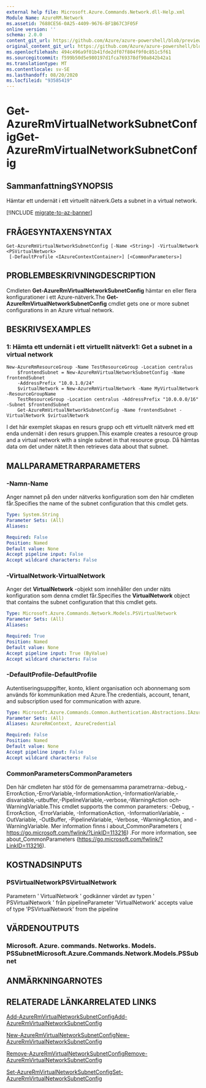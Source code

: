 ```yaml
---
external help file: Microsoft.Azure.Commands.Network.dll-Help.xml
Module Name: AzureRM.Network
ms.assetid: 7688CE56-0A25-4409-9676-BF1B67C3F05F
online version: ''
schema: 2.0.0
content_git_url: https://github.com/Azure/azure-powershell/blob/preview/src/ResourceManager/Network/Commands.Network/help/Get-AzureRmVirtualNetworkSubnetConfig.md
original_content_git_url: https://github.com/Azure/azure-powershell/blob/preview/src/ResourceManager/Network/Commands.Network/help/Get-AzureRmVirtualNetworkSubnetConfig.md
ms.openlocfilehash: 494c496a9f01b41fde2df07f804f9f0c851c5f61
ms.sourcegitcommit: f599b50d5e980197d1fca769378df90a842b42a1
ms.translationtype: MT
ms.contentlocale: sv-SE
ms.lasthandoff: 08/20/2020
ms.locfileid: "93585419"
---
```

# <span data-ttu-id="957c7-101">Get-AzureRmVirtualNetworkSubnetConfig</span><span class="sxs-lookup"><span data-stu-id="957c7-101">Get-AzureRmVirtualNetworkSubnetConfig</span></span>

## <span data-ttu-id="957c7-102">Sammanfattning</span><span class="sxs-lookup"><span data-stu-id="957c7-102">SYNOPSIS</span></span>
<span data-ttu-id="957c7-103">Hämtar ett undernät i ett virtuellt nätverk.</span><span class="sxs-lookup"><span data-stu-id="957c7-103">Gets a subnet in a virtual network.</span></span>

[!INCLUDE [migrate-to-az-banner](../../includes/migrate-to-az-banner.md)]

## <span data-ttu-id="957c7-104">FRÅGESYNTAXEN</span><span class="sxs-lookup"><span data-stu-id="957c7-104">SYNTAX</span></span>

```
Get-AzureRmVirtualNetworkSubnetConfig [-Name <String>] -VirtualNetwork <PSVirtualNetwork>
 [-DefaultProfile <IAzureContextContainer>] [<CommonParameters>]
```

## <span data-ttu-id="957c7-105">PROBLEMBESKRIVNING</span><span class="sxs-lookup"><span data-stu-id="957c7-105">DESCRIPTION</span></span>
<span data-ttu-id="957c7-106">Cmdleten **Get-AzureRmVirtualNetworkSubnetConfig** hämtar en eller flera konfigurationer i ett Azure-nätverk.</span><span class="sxs-lookup"><span data-stu-id="957c7-106">The **Get-AzureRmVirtualNetworkSubnetConfig** cmdlet gets one or more subnet configurations in an Azure virtual network.</span></span>

## <span data-ttu-id="957c7-107">BESKRIVS</span><span class="sxs-lookup"><span data-stu-id="957c7-107">EXAMPLES</span></span>

### <span data-ttu-id="957c7-108">1: Hämta ett undernät i ett virtuellt nätverk</span><span class="sxs-lookup"><span data-stu-id="957c7-108">1: Get a subnet in a virtual network</span></span>
```
New-AzureRmResourceGroup -Name TestResourceGroup -Location centralus
    $frontendSubnet = New-AzureRmVirtualNetworkSubnetConfig -Name frontendSubnet 
    -AddressPrefix "10.0.1.0/24"
    $virtualNetwork = New-AzureRmVirtualNetwork -Name MyVirtualNetwork -ResourceGroupName 
    TestResourceGroup -Location centralus -AddressPrefix "10.0.0.0/16" -Subnet $frontendSubnet
    Get-AzureRmVirtualNetworkSubnetConfig -Name frontendSubnet -VirtualNetwork $virtualNetwork
```

<span data-ttu-id="957c7-109">I det här exemplet skapas en resurs grupp och ett virtuellt nätverk med ett enda undernät i den resurs gruppen.</span><span class="sxs-lookup"><span data-stu-id="957c7-109">This example creates a resource group and a virtual network with a single subnet in that resource group.</span></span> <span data-ttu-id="957c7-110">Då hämtas data om det under nätet.</span><span class="sxs-lookup"><span data-stu-id="957c7-110">It then retrieves data about that subnet.</span></span>

## <span data-ttu-id="957c7-111">MALLPARAMETRAR</span><span class="sxs-lookup"><span data-stu-id="957c7-111">PARAMETERS</span></span>

### <span data-ttu-id="957c7-112">-Namn</span><span class="sxs-lookup"><span data-stu-id="957c7-112">-Name</span></span>
<span data-ttu-id="957c7-113">Anger namnet på den under nätverks konfiguration som den här cmdleten får.</span><span class="sxs-lookup"><span data-stu-id="957c7-113">Specifies the name of the subnet configuration that this cmdlet gets.</span></span>

```yaml
Type: System.String
Parameter Sets: (All)
Aliases: 

Required: False
Position: Named
Default value: None
Accept pipeline input: False
Accept wildcard characters: False
```

### <span data-ttu-id="957c7-114">-VirtualNetwork</span><span class="sxs-lookup"><span data-stu-id="957c7-114">-VirtualNetwork</span></span>
<span data-ttu-id="957c7-115">Anger det **VirtualNetwork** -objekt som innehåller den under näts konfiguration som denna cmdlet får.</span><span class="sxs-lookup"><span data-stu-id="957c7-115">Specifies the **VirtualNetwork** object that contains the subnet configuration that this cmdlet gets.</span></span>

```yaml
Type: Microsoft.Azure.Commands.Network.Models.PSVirtualNetwork
Parameter Sets: (All)
Aliases: 

Required: True
Position: Named
Default value: None
Accept pipeline input: True (ByValue)
Accept wildcard characters: False
```

### <span data-ttu-id="957c7-116">-DefaultProfile</span><span class="sxs-lookup"><span data-stu-id="957c7-116">-DefaultProfile</span></span>
<span data-ttu-id="957c7-117">Autentiseringsuppgifter, konto, klient organisation och abonnemang som används för kommunikation med Azure.</span><span class="sxs-lookup"><span data-stu-id="957c7-117">The credentials, account, tenant, and subscription used for communication with azure.</span></span>

```yaml
Type: Microsoft.Azure.Commands.Common.Authentication.Abstractions.IAzureContextContainer
Parameter Sets: (All)
Aliases: AzureRmContext, AzureCredential

Required: False
Position: Named
Default value: None
Accept pipeline input: False
Accept wildcard characters: False
```

### <span data-ttu-id="957c7-118">CommonParameters</span><span class="sxs-lookup"><span data-stu-id="957c7-118">CommonParameters</span></span>
<span data-ttu-id="957c7-119">Den här cmdleten har stöd för de gemensamma parametrarna:-debug,-ErrorAction,-ErrorVariable,-InformationAction,-InformationVariable,-disvariable,-utbuffer,-PipelineVariable,-verbose,-WarningAction och-WarningVariable.</span><span class="sxs-lookup"><span data-stu-id="957c7-119">This cmdlet supports the common parameters: -Debug, -ErrorAction, -ErrorVariable, -InformationAction, -InformationVariable, -OutVariable, -OutBuffer, -PipelineVariable, -Verbose, -WarningAction, and -WarningVariable.</span></span> <span data-ttu-id="957c7-120">Mer information finns i about_CommonParameters ( https://go.microsoft.com/fwlink/?LinkID=113216) .</span><span class="sxs-lookup"><span data-stu-id="957c7-120">For more information, see about_CommonParameters (https://go.microsoft.com/fwlink/?LinkID=113216).</span></span>

## <span data-ttu-id="957c7-121">KOSTNADS</span><span class="sxs-lookup"><span data-stu-id="957c7-121">INPUTS</span></span>

### <span data-ttu-id="957c7-122">PSVirtualNetwork</span><span class="sxs-lookup"><span data-stu-id="957c7-122">PSVirtualNetwork</span></span>
<span data-ttu-id="957c7-123">Parametern ' VirtualNetwork ' godkänner värdet av typen ' PSVirtualNetwork ' från pipeline</span><span class="sxs-lookup"><span data-stu-id="957c7-123">Parameter 'VirtualNetwork' accepts value of type 'PSVirtualNetwork' from the pipeline</span></span>

## <span data-ttu-id="957c7-124">VÄRDEN</span><span class="sxs-lookup"><span data-stu-id="957c7-124">OUTPUTS</span></span>

### <span data-ttu-id="957c7-125">Microsoft. Azure. commands. Networks. Models. PSSubnet</span><span class="sxs-lookup"><span data-stu-id="957c7-125">Microsoft.Azure.Commands.Network.Models.PSSubnet</span></span>

## <span data-ttu-id="957c7-126">ANMÄRKNINGAR</span><span class="sxs-lookup"><span data-stu-id="957c7-126">NOTES</span></span>

## <span data-ttu-id="957c7-127">RELATERADE LÄNKAR</span><span class="sxs-lookup"><span data-stu-id="957c7-127">RELATED LINKS</span></span>

[<span data-ttu-id="957c7-128">Add-AzureRmVirtualNetworkSubnetConfig</span><span class="sxs-lookup"><span data-stu-id="957c7-128">Add-AzureRmVirtualNetworkSubnetConfig</span></span>](./Add-AzureRmVirtualNetworkSubnetConfig.md)

[<span data-ttu-id="957c7-129">New-AzureRmVirtualNetworkSubnetConfig</span><span class="sxs-lookup"><span data-stu-id="957c7-129">New-AzureRmVirtualNetworkSubnetConfig</span></span>](./New-AzureRmVirtualNetworkSubnetConfig.md)

[<span data-ttu-id="957c7-130">Remove-AzureRmVirtualNetworkSubnetConfig</span><span class="sxs-lookup"><span data-stu-id="957c7-130">Remove-AzureRmVirtualNetworkSubnetConfig</span></span>](./Remove-AzureRmVirtualNetworkSubnetConfig.md)

[<span data-ttu-id="957c7-131">Set-AzureRmVirtualNetworkSubnetConfig</span><span class="sxs-lookup"><span data-stu-id="957c7-131">Set-AzureRmVirtualNetworkSubnetConfig</span></span>](./Set-AzureRmVirtualNetworkSubnetConfig.md)


